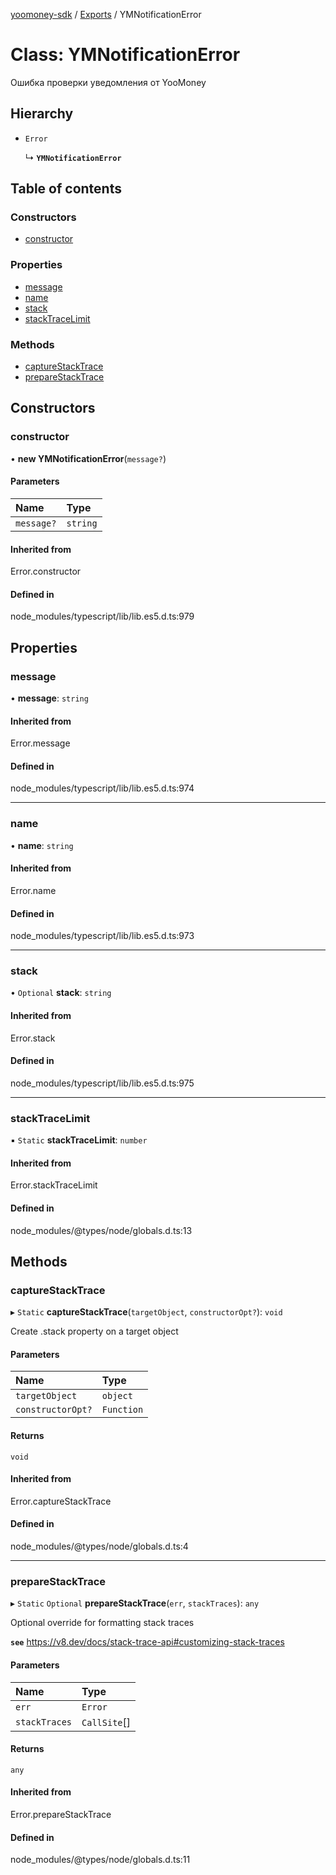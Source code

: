 [yoomoney-sdk](../README.md) / [Exports](../modules.md) / YMNotificationError

# Class: YMNotificationError

Ошибка проверки уведомления от YooMoney

## Hierarchy

- `Error`

  ↳ **`YMNotificationError`**

## Table of contents

### Constructors

- [constructor](YMNotificationError.md#constructor)

### Properties

- [message](YMNotificationError.md#message)
- [name](YMNotificationError.md#name)
- [stack](YMNotificationError.md#stack)
- [stackTraceLimit](YMNotificationError.md#stacktracelimit)

### Methods

- [captureStackTrace](YMNotificationError.md#capturestacktrace)
- [prepareStackTrace](YMNotificationError.md#preparestacktrace)

## Constructors

### constructor

• **new YMNotificationError**(`message?`)

#### Parameters

| Name | Type |
| :------ | :------ |
| `message?` | `string` |

#### Inherited from

Error.constructor

#### Defined in

node_modules/typescript/lib/lib.es5.d.ts:979

## Properties

### message

• **message**: `string`

#### Inherited from

Error.message

#### Defined in

node_modules/typescript/lib/lib.es5.d.ts:974

___

### name

• **name**: `string`

#### Inherited from

Error.name

#### Defined in

node_modules/typescript/lib/lib.es5.d.ts:973

___

### stack

• `Optional` **stack**: `string`

#### Inherited from

Error.stack

#### Defined in

node_modules/typescript/lib/lib.es5.d.ts:975

___

### stackTraceLimit

▪ `Static` **stackTraceLimit**: `number`

#### Inherited from

Error.stackTraceLimit

#### Defined in

node_modules/@types/node/globals.d.ts:13

## Methods

### captureStackTrace

▸ `Static` **captureStackTrace**(`targetObject`, `constructorOpt?`): `void`

Create .stack property on a target object

#### Parameters

| Name | Type |
| :------ | :------ |
| `targetObject` | `object` |
| `constructorOpt?` | `Function` |

#### Returns

`void`

#### Inherited from

Error.captureStackTrace

#### Defined in

node_modules/@types/node/globals.d.ts:4

___

### prepareStackTrace

▸ `Static` `Optional` **prepareStackTrace**(`err`, `stackTraces`): `any`

Optional override for formatting stack traces

**`see`** https://v8.dev/docs/stack-trace-api#customizing-stack-traces

#### Parameters

| Name | Type |
| :------ | :------ |
| `err` | `Error` |
| `stackTraces` | `CallSite`[] |

#### Returns

`any`

#### Inherited from

Error.prepareStackTrace

#### Defined in

node_modules/@types/node/globals.d.ts:11
